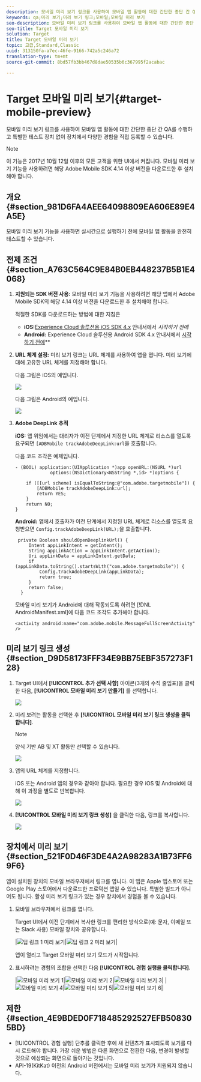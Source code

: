 ```yaml
---
description: 모바일 미리 보기 링크를 사용하여 모바일 앱 활동에 대한 간단한 종단 간 QA를 수행하고 특별한 테스트 장치 없이 장치에서 다양한 경험을 직접 등록할 수 있습니다.
keywords: qa;미리 보기;미리 보기 링크;모바일;모바일 미리 보기
seo-description: 모바일 미리 보기 링크를 사용하여 모바일 앱 활동에 대한 간단한 종단 간 QA를 수행하고 특별한 테스트 장치 없이 장치에서 다양한 경험을 직접 등록할 수 있습니다.
seo-title: Target 모바일 미리 보기
solution: Target
title: Target 모바일 미리 보기
topic: 고급,Standard,Classic
uuid: 313150fa-a7ec-46fe-9166-742a5c246a72
translation-type: tm+mt
source-git-commit: 8bd57fb3bb467d8dae50535b6c367995f2acabac

---
```



# Target 모바일 미리 보기{#target-mobile-preview}

모바일 미리 보기 링크를 사용하여 모바일 앱 활동에 대한 간단한 종단 간 QA를 수행하고 특별한 테스트 장치 없이 장치에서 다양한 경험을 직접 등록할 수 있습니다.

>[!NOTE]
>
>이 기능은 2017년 10월 12일 이후의 모든 고객을 위한 UI에서 켜집니다. 모바일 미리 보기 기능을 사용하려면 해당 Adobe Mobile SDK 4.14 이상 버전을 다운로드한 후 설치해야 합니다.

## 개요 {#section_981D6FA4AEE64098809EA606E89E4A5E}

모바일 미리 보기 기능을 사용하면 실시간으로 실행하기 전에 모바일 앱 활동을 완전히 테스트할 수 있습니다.

## 전제 조건 {#section_A763C564C9E84B0EB448237B5B1E4068}

1. **지원되는 SDK 버전 사용:** 모바일 미리 보기 기능을 사용하려면 해당 앱에서 Adobe Mobile SDK의 해당 4.14 이상 버전을 다운로드한 후 설치해야 합니다.

   적절한 SDK를 다운로드하는 방법에 대한 지침은

   * **iOS:**[Experience Cloud 솔루션용 iOS SDK 4.x](https://marketing.adobe.com/resources/help/en_US/mobile/ios/requirements.html) 안내서에서 *시작하기 전에*
   * **Android:** Experience Cloud 솔루션용 Android SDK 4.x 안내서에서 [시작하기 전에](https://marketing.adobe.com/resources/help/en_US/mobile/android/requirements.html)**

1. **URL 체계 설정:** 미리 보기 링크는 URL 체계를 사용하여 앱을 엽니다. 미리 보기에 대해 고유한 URL 체계를 지정해야 합니다.

   다음 그림은 iOS의 예입니다.

   ![](assets/mobile-preview-url-scheme-ios.png)

   다음 그림은 Android의 예입니다.

   ![](assets/Android_Deeplink.png)

1. **Adobe DeepLink 추적**

   **iOS:** 앱 위임에서는 대리자가 이전 단계에서 지정한 URL 체계로 리소스를 열도록 요구되면 `[ADBMobile trackAdobeDeepLink:url`을 호출합니다.

   다음 코드 조각은 예제입니다.

   ```
   - (BOOL) application:(UIApplication *)app openURL:(NSURL *)url 
                options:(NSDictionary<NSString *,id> *)options { 
   
       if ([[url scheme] isEqualToString:@"com.adobe.targetmobile"]) { 
           [ADBMobile trackAdobeDeepLink:url]; 
           return YES; 
       } 
       return NO; 
   } 
   ```

   **Android:** 앱에서 호출자가 이전 단계에서 지정된 URL 체계로 리소스를 열도록 요청받으면 `Config.trackAdobeDeepLink(URL);`을 호출합니다.

   ```
    private Boolean shouldOpenDeeplinkUrl() { 
        Intent appLinkIntent = getIntent(); 
        String appLinkAction = appLinkIntent.getAction(); 
        Uri appLinkData = appLinkIntent.getData; 
        if (appLinkData.toString().startsWith("com.adobe.targetmobile")) { 
            Config.trackAdobeDeepLink(appLinkData); 
            return true; 
        } 
        return false; 
     }
   ```

   모바일 미리 보기가 Android에 대해 작동되도록 하려면 [!DNL AndroidManifest.xml]에 다음 코드 조각도 추가해야 합니다.

   ```
   <activity android:name="com.adobe.mobile.MessageFullScreenActivity" />
   ```

## 미리 보기 링크 생성 {#section_D9D58173FFF34E9BB75EBF357273F128}

1. Target UI에서 **[!UICONTROL 추가 선택 사항]** 아이콘(3개의 수직 줄임표)을 클릭한 다음, **[!UICONTROL 모바일 미리 보기 만들기]** 를 선택합니다.

   ![](assets/mobile-preview-create.png)

1. 미리 보려는 활동을 선택한 후 **[!UICONTROL 모바일 미리 보기 링크 생성을 클릭합니다]**.

   >[!NOTE]
   >
   >양식 기반 AB 및 XT 활동만 선택할 수 있습니다.

   ![](assets/mobile-preview-select-activities.png)

1. 앱의 URL 체계를 지정합니다.

   iOS 또는 Android 앱의 경우와 같아야 합니다. 필요한 경우 iOS 및 Android에 대해 이 과정을 별도로 반복합니다.

   ![](assets/mobile-preview-enter-url-scheme.png)

1. **[!UICONTROL 모바일 미리 보기 링크 생성]** 을 클릭한 다음, 링크를 복사합니다.

   ![](assets/mobile-preview-generate-and-copy.png)

## 장치에서 미리 보기 {#section_521F0D46F3DE4A2A98283A1B73FF69F6}

앱이 설치된 장치의 모바일 브라우저에서 링크를 엽니다. 이 앱은 Apple 앱스토어 또는 Google Play 스토어에서 다운로드한 프로덕션 앱일 수 있습니다. 특별한 빌드가 아니어도 됩니다. 활성 미리 보기 링크가 있는 경우 장치에서 경험을 볼 수 있습니다.

1. 모바일 브라우저에서 링크를 엽니다.

   Target UI에서 이전 단계에서 복사한 링크를 편리한 방식으로(예: 문자, 이메일 또는 Slack 사용) 모바일 장치와 공유합니다.

   |![딥 링크 1 미리 보기](/help/c-target-mobile-app/assets/mobile-preview-open-deeplink.png)|![딥 링크 2 미리 보기](/help/c-target-mobile-app/assets/mobile-preview-open-app.png)|

   앱이 열리고 Target 모바일 미리 보기 모드가 시작됩니다.

1. 표시하려는 경험의 조합을 선택한 다음 **[!UICONTROL 경험 실행을 클릭합니다]**.

   |![모바일 미리 보기 1](/help/c-target-mobile-app/assets/mobile-preview-experience-selection-1.png)|![모바일 미리 보기 2](/help/c-target-mobile-app/assets/mobile-preview-experience-result-1-france.png)|![모바일 미리 보기 3](/help/c-target-mobile-app/assets/mobile-preview-experience-result-1-shipfree.png)|
|![모바일 미리 보기 4](/help/c-target-mobile-app/assets/mobile-preview-experience-selection-2.png)|![모바일 미리 보기 5](/help/c-target-mobile-app/assets/mobile-preview-experience-result-2-aus.png)|![모바일 미리 보기 6](/help/c-target-mobile-app/assets/mobile-preview-experience-result-2-10off.png)|

## 제한 {#section_4E9BDED0F718485292527EFB508305BD}

* [!UICONTROL 경험 실행] 단추를 클릭한 후에 새 컨텐츠가 표시되도록 보기를 다시 로드해야 합니다. 가장 쉬운 방법은 다른 화면으로 전환한 다음, 변경이 발생할 것으로 예상되는 화면으로 돌아가는 것입니다.
* API-19(KitKat) 이전의 Android 버전에서는 모바일 미리 보기가 지원되지 않습니다.